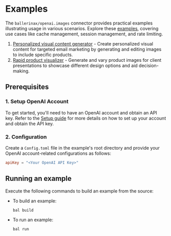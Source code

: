# Examples

The `ballerinax/openai.images` connector provides practical examples illustrating usage in various scenarios. Explore these [examples](https://github.com/ballerina-platform/module-ballerinax-openai.images/tree/main/examples), covering use cases like cache management, session management, and rate limiting.

1. [Personalized visual content generator](https://github.com/ballerina-platform/module-ballerinax-openai.finetunes/tree/main/example/Personalized-visual-content-generator) - Create personalized visual content for targeted email marketing by generating and editing images to include specific products.
2. [Rapid product visualizer](https://github.com/ballerina-platform/module-ballerinax-openai.images/tree/main/examples/Rapid-product-visualizer) - Generate and vary product images for client presentations to showcase different design options and aid decision-making.

## Prerequisites

### 1. Setup OpenAI Account
To get started, you'll need to have an OpenAI account and obtain an API key. Refer to the [Setup guide](https://central.ballerina.io/ballerinax/openai.images/latest#setup-guide) for more details on how to set up your account and obtain the API key.

### 2. Configuration
Create a `Config.toml` file in the example's root directory and provide your OpenAI account-related configurations as follows:

```toml
apiKey = "<Your OpenAI API Key>"
```

## Running an example

Execute the following commands to build an example from the source:

* To build an example:

    ```bash
    bal build
    ```

* To run an example:

    ```bash
    bal run
    ```